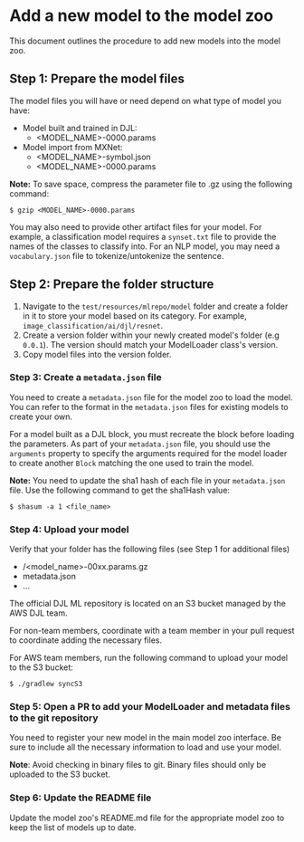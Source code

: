# Add a new model to the model zoo

This document outlines the procedure to add new models into the model zoo.

## Step 1: Prepare the model files

The model files you will have or need depend on what type of model you have:

- Model built and trained in DJL:
  - <MODEL_NAME>-0000.params
- Model import from MXNet:
  - <MODEL_NAME>-symbol.json
  - <MODEL_NAME>-0000.params

**Note:** To save space, compress the parameter file to .gz using the following command:

```shell
$ gzip <MODEL_NAME>-0000.params
```

You may also need to provide other artifact files for your model.
For example, a classification model requires
a `synset.txt` file to provide the names of the classes to classify into.
For an NLP model, you may need a `vocabulary.json` file to tokenize/untokenize the sentence.

## Step 2: Prepare the folder structure

1. Navigate to the `test/resources/mlrepo/model` folder and create a folder in it to store your model based on its category.
For example, `image_classification/ai/djl/resnet`.
2. Create a version folder within your newly created model's folder (e.g `0.0.1`). The version should match your ModelLoader class's version.
3. Copy model files into the version folder.

### Step 3: Create a `metadata.json` file
You need to create a `metadata.json` file for the model zoo to load the model. You can refer to the format in the `metadata.json` files for existing models to create your own.

For a model built as a DJL block, you must recreate the block before loading the parameters. As part of your `metadata.json` file, you should use the `arguments` property to specify the arguments required for the model loader to create another `Block` matching the one used to train the model.

**Note:** You need to update the sha1 hash of each file in your `metadata.json` file. Use the following command to get the sha1Hash value:

```shell
$ shasum -a 1 <file_name>
```

### Step 4: Upload your model

Verify that your folder has the following files (see Step 1 for additional files)

- <version>/<model_name>-00xx.params.gz
- metadata.json
- ...

The official DJL ML repository is located on an S3 bucket managed by the AWS DJL team.

For non-team members, coordinate with a team member in your pull request to coordinate adding the necessary files.

For AWS team members, run the following command to upload your model to the S3 bucket:

```shell
$ ./gradlew syncS3
```

### Step 5: Open a PR to add your ModelLoader and metadata files to the git repository

You need to register your new model in the main model zoo interface. Be sure to include all the necessary information to load and use your model.

**Note**: Avoid checking in binary files to git. Binary files should only be uploaded to the S3 bucket.

### Step 6: Update the README file

Update the model zoo's README.md file for the appropriate model zoo to keep the list of models up to date.


